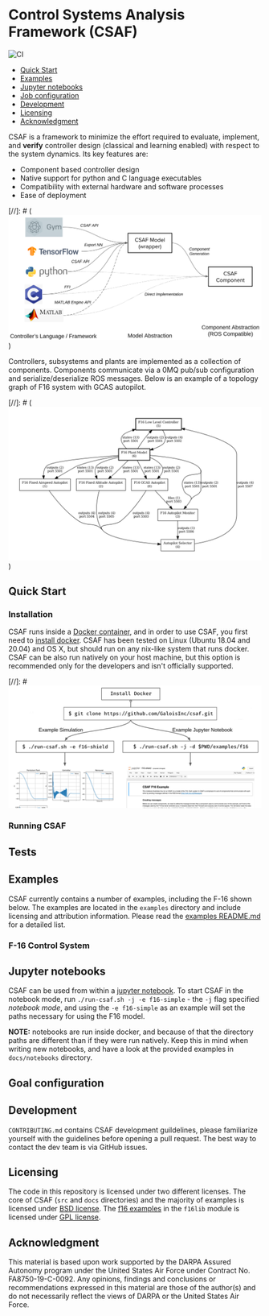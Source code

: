 # Control Systems Analysis Framework (CSAF)

![CI](https://github.com/GaloisInc/csaf/actions/workflows/main.yml/badge.svg)


- [Quick Start](#quick-start)
- [Examples](#examples)
- [Jupyter notebooks](#jupyter-notebooks)
- [Job configuration](#job-configuration)
- [Development](#development)
- [Licensing](#licensing)
- [Acknowledgment](#acknowledgment)

CSAF is a framework to minimize the effort required to evaluate, implement, and **verify** controller design (classical and learning enabled) with respect to the system dynamics. Its key features are:

* Component based controller design
* Native support for python and C language executables
* Compatibility with external hardware and software processes
* Ease of deployment

[//]: # (![csaf_importing_components](docs/srs/img/csaf_importing_controllers.png))

Controllers, subsystems and plants are implemented as a collection of components.
Components communicate via a 0MQ pub/sub configuration and serialize/deserialize ROS messages. Below is an example of a topology graph of F16 system with GCAS autopilot.

[//]: # (![f16_with_gcas](docs/srs/img/csaf_system_diagram.png))

## Quick Start

### Installation 

CSAF runs inside a [Docker container](https://www.docker.com/), and in order to use CSAF, you first need to [install docker](https://docs.docker.com/engine/install/). CSAF has been tested on Linux (Ubuntu 18.04 and 20.04) and OS X, but should run on any nix-like system that runs docker. CSAF can be also run natively on your host machine, but this option is recommended only for the developers and isn't officially supported.

[//]: #  ![csaf_quickstart](docs/srs/img/csaf_quickstart.png)

### Running CSAF

## Tests

## Examples
CSAF currently contains a number of examples, including the F-16 shown below.
The examples are located in the `examples` directory and include licensing and attribution information.
Please read the [examples README.md](./examples/README.md) for a detailed list.

### F-16 Control System

## Jupyter notebooks

CSAF can be used from within a [jupyter notebook](https://jupyter-notebook.readthedocs.io/en/stable/examples/Notebook/What%20is%20the%20Jupyter%20Notebook.html#Introduction). To start CSAF in the notebook mode, run `./run-csaf.sh -j -e f16-simple` - the `-j` flag specified *notebook mode*, and using the `-e f16-simple` as an example will set the paths necessary for using the F16 model.

**NOTE:** notebooks are run inside docker, and because of that the directory paths are different than if they were run natively. Keep this in mind when writing new notebooks, and have a look at the provided examples in `docs/notebooks` directory.


## Goal configuration


## Development
`CONTRIBUTING.md` contains CSAF development guildelines, please familiarize yourself with the guidelines before opening a pull request. The best way to contact the dev team is via GitHub issues.

## Licensing

The code in this repository is licensed under two different licenses. The core of CSAF (`src` and `docs` directories) and the majority of
examples is licensed under [BSD license](LICENSE.txt). The [f16 examples](f16lib) in the `f16lib` module is licensed under [GPL license](f16lib/LICENSE.txt).

## Acknowledgment
This material is based upon work supported by the DARPA Assured Autonomy program under the United States Air Force under Contract No. FA8750-19-C-0092. Any opinions, findings and conclusions or recommendations expressed in this material are those of the author(s) and do not necessarily reflect the views of DARPA or the United States Air Force.
